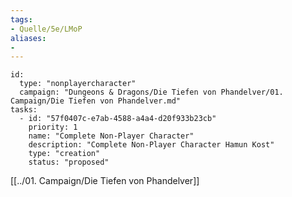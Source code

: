 ```yaml
---
tags:
- Quelle/5e/LMoP
aliases:
- 
---
```

```RpgManager4
id: 
  type: "nonplayercharacter"
  campaign: "Dungeons & Dragons/Die Tiefen von Phandelver/01. Campaign/Die Tiefen von Phandelver.md"
tasks: 
  - id: "57f0407c-e7ab-4588-a4a4-d20f933b23cb"
    priority: 1
    name: "Complete Non-Player Character"
    description: "Complete Non-Player Character Hamun Kost"
    type: "creation"
    status: "proposed"
```


[[../01. Campaign/Die Tiefen von Phandelver]]
